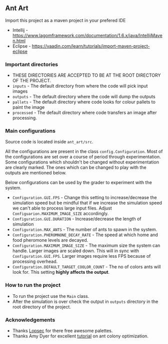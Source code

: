 ## Ant Art

Import this project as a maven project in your prefered IDE
* Intellij - https://www.lagomframework.com/documentation/1.6.x/java/IntellijMaven.html
* Eclipse - https://vaadin.com/learn/tutorials/import-maven-project-eclipse

### Important directories
* THESE DIRECTORIES ARE ACCEPTED TO BE AT THE ROOT DIRECTORY OF THE PROJECT.
* `inputs` - The default directory from where the code will pick input images
* `outputs` - The default directory where the code will dump the outputs
* `pallets` - The default directory where code looks for colour pallets to paint the image
* `processed` - The default directory where code transfers an image after processing.

### Main configurations

Source code is located inside `ant_art/src`.

All the configurations are present in the class `config.Configuration`. Most of the configurations are set over a course 
of period through experimentation. Some configurations which shouldn't be changed without experimentation are clearly 
marked. The ones which can be changed to play with the outputs are mentioned below.

Below configurations can be used by the grader to experiment with the system.
* `Configuration.GUI.FPS` - Change this setting to increase/decrease the simulation speed but be mindful that if we 
increase the simulation speed we can't able to process large input files. Adjust `Configuarion.MAXIMUM_IMAGE_SIZE` accordingly.
* `Configuration.GUI.DURATION` - Increase/decrease the length of simulation
* `Configuration.MAX_ANTS` - The number of ants to spawn in the system.
* `Configuration.PHEROMNONE_DECAY_RATE` - The speed at which home and food pheromone levels are decayed.
* `Configuration.MAXIMUM_IMAGE_SIZE` - The maximum size the system can handle. Larger images are scaled down. This will
in sync with `Configuration.GUI.FPS`. Larger images require less FPS because of processing overhead.
* `Configuration.DEFAULT_TARGET_COOLOR_COUNT` - The no of colors ants will look for. This setting **highly affects the output**.
 
### How to run the project
* To run the project use the `Main` class.
* After the simulation is over  check the output in `outputs` directory in the root directory of the project.

### Acknowledgements
* Thanks [Lopsec](https://lospec.com/palette-list) for there free awesome palettes.
* Thanks Amy Dyer for excellent [tutorial](http://amydyer.art/wp/index.php/2020/01/01/drawing-with-ants-generative-art-with-ant-colony-optimization-algorithms/) on ant colony optimization.